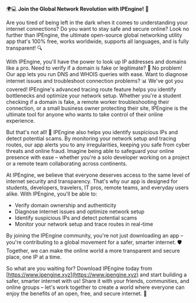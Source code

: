 🌍💻 **Join the Global Network Revolution with IPEngine!** 🚀

Are you tired of being left in the dark when it comes to understanding your internet connections? Do you want to stay safe and secure online? Look no further than IPEngine, the ultimate open-source global networking utility app that's 100% free, works worldwide, supports all languages, and is fully transparent! 🔍

With IPEngine, you'll have the power to look up IP addresses and domains like a pro. Need to verify if a domain is fake or legitimate? 💸 No problem! Our app lets you run DNS and WHOIS queries with ease. Want to diagnose internet issues and troubleshoot connection problems? 📊 We've got you covered! IPEngine's advanced tracing route feature helps you identify bottlenecks and optimize your network setup. Whether you're a student checking if a domain is fake, a remote worker troubleshooting their connection, or a small business owner protecting their site, IPEngine is the ultimate tool for anyone who wants to take control of their online experience.

But that's not all! 🚀 IPEngine also helps you identify suspicious IPs and detect potential scams. By monitoring your network setup and tracing routes, our app alerts you to any irregularities, keeping you safe from cyber threats and online fraud. Imagine being able to safeguard your online presence with ease – whether you're a solo developer working on a project or a remote team collaborating across continents.

At IPEngine, we believe that everyone deserves access to the same level of internet security and transparency. That's why our app is designed for students, developers, travelers, IT pros, remote teams, and everyday users alike. With IPEngine, you'll be able to:

* Verify domain ownership and authenticity
* Diagnose internet issues and optimize network setup
* Identify suspicious IPs and detect potential scams
* Monitor your network setup and trace routes in real-time

By joining the IPEngine community, you're not just downloading an app – you're contributing to a global movement for a safer, smarter internet. 🛡️ Together, we can make the online world a more transparent and secure place, one IP at a time.

So what are you waiting for? Download IPEngine today from [https://www.ipengine.xyz](https://www.ipengine.xyz) and start building a safer, smarter internet with us! Share it with your friends, communities, and online groups – let's work together to create a world where everyone can enjoy the benefits of an open, free, and secure internet. 🌟